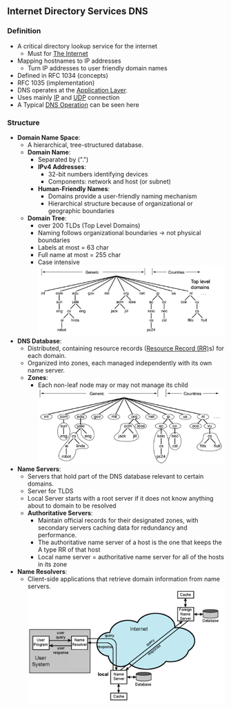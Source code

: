 ## Internet Directory Services DNS

### Definition
- A critical directory lookup service for the internet
	- Must for [The Internet](The%20Internet.md)
- Mapping hostnames to IP addresses
	- Turn IP addresses to user friendly domain names
- Defined in RFC 1034 (concepts)
- RFC 1035 (implementation)
- DNS operates at the [Application Layer](Application%20Layer.md).
- Uses mainly [IP](IP.md) and [UDP](UDP.md) connection
- A Typical [DNS Operation](DNS%20Operation.md) can be seen here
### Structure
- **Domain Name Space**:
	- A hierarchical, tree-structured database.
	- **Domain Name**:
		- Separated by (".")
		- **IPv4 Addresses**: 
			- 32-bit numbers identifying devices
			- Components: network and host (or subnet)
		- **Human-Friendly Names**: 
			- Domains provide a user-friendly naming mechanism 
			- Hierarchical structure because of organizational or geographic boundaries
	- **Domain Tree**:
		- over 200 TLDs (Top Level Domains)
		- Naming follows organizational boundaries -> not physical boundaries
		- Labels at most = 63 char
		- Full name at most = 255 char
		- Case intensive
		![DomainTree](Attachments/DomainTree.png)
- **DNS Database**: 
	- Distributed, containing resource records ([Resource Record (RR)](Resource%20Record%20(RR).md)s) for each domain.
	- Organized into zones, each managed independently with its own name server.
	- **Zones**:
		- Each non-leaf node may or may not manage its child
		![Zones](Attachments/Zones.png)
- **Name Servers**: 
	- Servers that hold part of the DNS database relevant to certain domains.
	- Server for TLDS
	- Local Server starts with a root server if it does not know anything about to domain to be resolved
	- **Authoritative Servers**: 
		- Maintain official records for their designated zones, with secondary servers caching data for redundancy and performance.
		- The authoritative name server of a host is the one that keeps the A type RR of that host
		- Local name server  = authoritative name server for all of the hosts in its zone
- **Name Resolvers**: 
	- Client-side applications that retrieve domain information from name servers.
	![NameResolution](Attachments/NameResolution.png)
